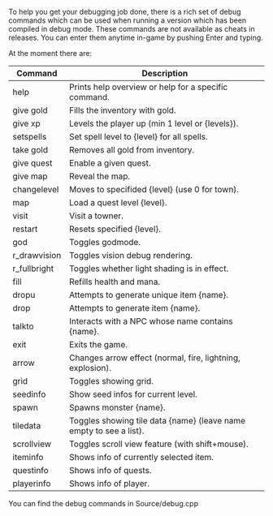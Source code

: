 To help you get your debugging job done, there is a rich set of debug commands which can be used when running a version which has been compiled in debug mode. These commands are not available as cheats in releases.
You can enter them anytime in-game by pushing Enter and typing.

At the moment there are:

| Command       | Description                                                           |
| ------------- | --------------------------------------------------------------------- |
| help          | Prints help overview or help for a specific command.                  |
| give gold     | Fills the inventory with gold.                                        |
| give xp       | Levels the player up (min 1 level or {levels}).                       |
| setspells     | Set spell level to {level} for all spells.                            |
| take gold     | Removes all gold from inventory.                                      |
| give quest    | Enable a given quest.                                                 |
| give map      | Reveal the map.                                                       |
| changelevel   | Moves to specifided {level} (use 0 for town).                         |
| map           | Load a quest level {level}.                                           |
| visit         | Visit a towner.                                                       |
| restart       | Resets specified {level}.                                             |
| god           | Toggles godmode.                                                      |
| r_drawvision  | Toggles vision debug rendering.                                       |
| r_fullbright  | Toggles whether light shading is in effect.                           |
| fill          | Refills health and mana.                                              |
| dropu         | Attempts to generate unique item {name}.                              |
| drop          | Attempts to generate item {name}.                                     |
| talkto        | Interacts with a NPC whose name contains {name}.                      |
| exit          | Exits the game.                                                       |
| arrow         | Changes arrow effect (normal, fire, lightning, explosion).            |
| grid          | Toggles showing grid.                                                 |
| seedinfo      | Show seed infos for current level.                                    |
| spawn         | Spawns monster {name}.                                                |
| tiledata      | Toggles showing tile data {name} (leave name empty to see a list).    |
| scrollview    | Toggles scroll view feature (with shift+mouse).                       |
| iteminfo      | Shows info of currently selected item.                                |
| questinfo     | Shows info of quests.                                                 |
| playerinfo    | Shows info of player.                                                 |

You can find the debug commands in Source/debug.cpp